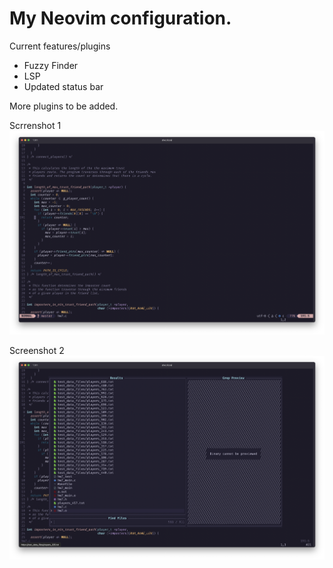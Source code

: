 # My Neovim configuration.

Current features/plugins

- Fuzzy Finder
- LSP
- Updated status bar

More plugins to be added. 

Scrrenshot 1
![Screenshot1](pic1.png)

Screenshot 2
![Screenshot2](pic2.png)
